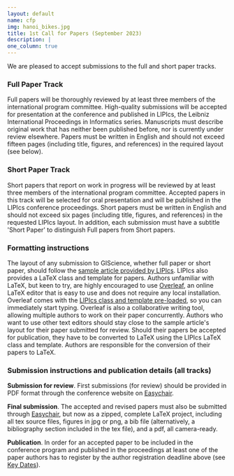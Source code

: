 ```yaml
---
layout: default
name: cfp
img: hanoi_bikes.jpg
title: 1st Call for Papers (September 2023)
description: |
one_column: true
---
```


We are pleased to accept submissions to the full and short paper tracks.

### Full Paper Track

Full papers will be thoroughly reviewed by at least three members of the international program committee. High-quality submissions will be accepted for presentation at the conference and published in LIPIcs, the Leibniz International Proceedings in Informatics series. Manuscripts must describe original work that has neither been published before, nor is currently under review elsewhere. Papers must be written in English and should not exceed fifteen pages (including title, figures, and references) in the required layout (see below).

### Short Paper Track

Short papers that report on work in progress will be reviewed by at least three members of the international program committee. Accepted papers in this track will be selected for oral presentation and will be published in the LIPIcs conference proceedings.
Short papers must be written in English and should not exceed six pages (including title, figures, and references) in the requested LIPIcs layout. In addition, each submission must have a subtitle 'Short Paper' to distinguish Full papers from Short papers.

### Formatting instructions

The layout of any submission to GIScience, whether full paper or short paper, should follow the [sample article provided by LIPIcs](http://drops.dagstuhl.de/styles/lipics-v2016/lipics-v2016-authors.tgz). LIPIcs also provides a LaTeX class and template for papers. Authors unfamiliar with LaTeX, but keen to try, are highly encouraged to use [Overleaf](http://www.overleaf.com), an online LaTeX editor that is easy to use and does not require any local installation. Overleaf comes with the [LIPIcs class and template pre-loaded](https://www.overleaf.com/latex/templates/article-for-the-lipics-series/qmwncxspzfst), so you can immediately start typing. Overleaf is also a collaborative writing tool, allowing multiple authors to work on their paper concurrently. Authors who want to use other text editors should stay close to the sample article's layout for their paper submitted for review. Should their papers be accepted for publication, they have to be converted to LaTeX using the LIPIcs LaTeX class and template. Authors are responsible for the conversion of their papers to LaTeX. 

### Submission instructions and publication details (all tracks)

**Submission for review**. First submissions (for review) should be provided in PDF format through the conference website on [Easychair](https://easychair.org/conferences/?conf=giscience2023).

**Final submission**. The accepted and revised papers must also be submitted through [Easychair](https://easychair.org/conferences/?conf=giscience2023), but now as a zipped, complete LaTeX project, including all tex source files, figures in jpg or png, a bib file (alternatively, a bibliography section included in the tex file), and a pdf, all camera-ready.

**Publication**. In order for an accepted paper to be included in the conference program and published in the proceedings at least one of the paper authors has to register by the author registration deadline above (see <a href="#dates">Key Dates</a>).

